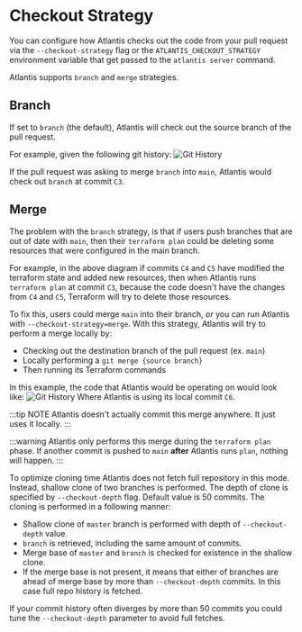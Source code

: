 # Checkout Strategy

You can configure how Atlantis checks out the code from your pull request via
the `--checkout-strategy` flag or the `ATLANTIS_CHECKOUT_STRATEGY` environment
variable that get passed to the `atlantis server` command.

Atlantis supports `branch` and `merge` strategies.

## Branch
If set to `branch` (the default), Atlantis will check out the source branch
of the pull request.

For example, given the following git history:
![Git History](./images/branch-strategy.png)

If the pull request was asking to merge `branch` into `main`,
Atlantis would check out `branch` at commit `C3`.

## Merge
The problem with the `branch` strategy, is that if users push branches that are
out of date with `main`, then their `terraform plan` could be deleting
some resources that were configured in the main branch.

For example, in the above diagram if commits `C4` and `C5` have modified the
terraform state and added new resources, then when Atlantis runs `terraform plan`
at commit `C3`, because the code doesn't have the changes from `C4` and `C5`,
Terraform will try to delete those resources.

To fix this, users could merge `main` into their branch, *or* you can run
Atlantis with `--checkout-strategy=merge`. With this strategy, Atlantis will
try to perform a merge locally by:

* Checking out the destination branch of the pull request (ex. `main`)
* Locally performing a `git merge {source branch}`
* Then running its Terraform commands

In this example, the code that Atlantis would be operating on would look like:
![Git History](./images/merge-strategy.png)
Where Atlantis is using its local commit `C6`.

:::tip NOTE
Atlantis doesn't actually commit this merge anywhere. It just uses it locally.
:::

:::warning
Atlantis only performs this merge during the `terraform plan` phase. If another
commit is pushed to `main` **after** Atlantis runs `plan`, nothing will happen.
:::

To optimize cloning time Atlantis does not fetch full repository in this mode. Instead, shallow clone of two branches is performed. The depth of clone is specified by `--checkout-depth` flag. Default value is 50 commits. The cloning is performed in a following manner:
* Shallow clone of `master` branch is performed with depth of `--checkout-depth` value.
* `branch` is retrieved, including the same amount of commits.
* Merge base of `master` and `branch` is checked for existence in the shallow clone.
* If the merge base is not present, it means that either of branches are ahead of merge base by more than `--checkout-depth` commits. In this case full repo history is fetched.

If your commit history often diverges by more than 50 commits you could tune the `--checkout-depth` parameter to avoid full fetches.